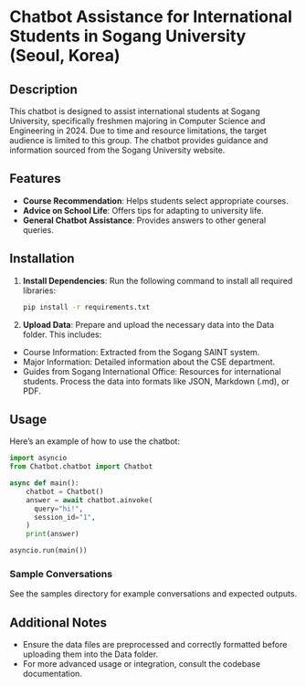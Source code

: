 # Chatbot Assistance for International Students in Sogang University (Seoul, Korea)

## Description
This chatbot is designed to assist international students at Sogang University, specifically freshmen majoring in Computer Science and Engineering in 2024. Due to time and resource limitations, the target audience is limited to this group. The chatbot provides guidance and information sourced from the Sogang University website.

## Features
- **Course Recommendation**: Helps students select appropriate courses.
- **Advice on School Life**: Offers tips for adapting to university life.
- **General Chatbot Assistance**: Provides answers to other general queries.

## Installation

1. **Install Dependencies**:
   Run the following command to install all required libraries:
   ```bash
   pip install -r requirements.txt
2. **Upload Data**: Prepare and upload the necessary data into the Data folder. This includes:
  - Course Information: Extracted from the Sogang SAINT system.
  - Major Information: Detailed information about the CSE department.
  - Guides from Sogang International Office: Resources for international students.
  Process the data into formats like JSON, Markdown (.md), or PDF.

## Usage

Here’s an example of how to use the chatbot:
```python
import asyncio
from Chatbot.chatbot import Chatbot

async def main():
    chatbot = Chatbot()
    answer = await chatbot.ainvoke(
      query="hi!",
      session_id="1",
    )
    print(answer)

asyncio.run(main())
```

### Sample Conversations
See the samples directory for example conversations and expected outputs.

## Additional Notes
- Ensure the data files are preprocessed and correctly formatted before uploading them into the Data folder.
- For more advanced usage or integration, consult the codebase documentation.